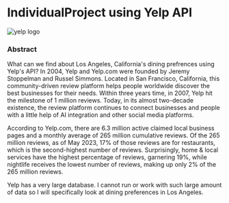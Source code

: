# IndividualProject using Yelp API
![yelp logo](https://github.com/jkimmi/IndividualProject/assets/134334240/b37607b5-bc5d-4f56-abf3-4f3f6e67a170)
### Abstract
  What can we find about Los Angeles, California's dining prefrences using Yelp's API? 
In 2004, Yelp and Yelp.com were founded by Jeremy Stoppelman and Russel Simmons. Located in San Francisco, California, this community-driven review platform helps people worldwide discover the best businesses for their needs. Within three years time, in 2007, Yelp hit the milestone of 1 million reviews. Today, in its almost two-decade existence, the review platform continues to connect businesses and people with a little help of AI integration and other social media platforms.

According to Yelp.com, there are 6.3 million active claimed local business pages and a monthly average of 265 million cumulative reviews. Of the 265 million reviews, as of May 2023, 17% of those reviews are for restaurants, which is the second-highest number of reviews. Surprisingly, home & local services have the highest percentage of reviews, garnering 19%, while nightlife receives the lowest number of reviews, making up only 2% of the 265 million reviews.

Yelp has a very large database. I cannot run or work with such large amount of data so I will specifically look at dining preferences in Los Angeles.
